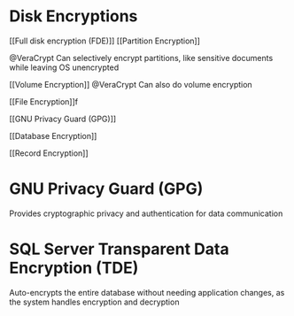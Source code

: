 # Disk Encryptions

[[Full disk encryption (FDE)]]
[[Partition Encryption]]

@VeraCrypt Can selectively encrypt partitions, like sensitive documents while leaving OS unencrypted

[[Volume Encryption]]
@VeraCrypt Can also do volume encryption

[[File Encryption]]f

[[GNU Privacy Guard (GPG)]]

[[Database Encryption]]

[[Record Encryption]]

# GNU Privacy Guard (GPG)

Provides cryptographic privacy and authentication for data communication

# SQL Server Transparent Data Encryption (TDE)

Auto-encrypts the entire database without needing application changes, as the system handles encryption and decryption